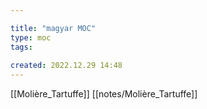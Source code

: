 ```yaml
---

title: "magyar MOC"
type: moc
tags:
 
created: 2022.12.29 14:48
---
```

[[Molière_Tartuffe]]
[[notes/Molière_Tartuffe]]